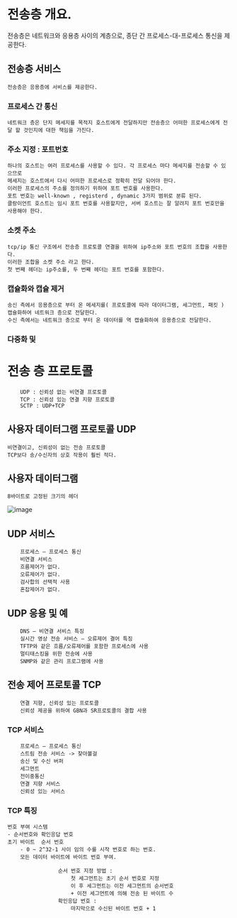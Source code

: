 # 전송층 개요.

전송층은 네트워크와 응용층 사이의 계층으로, 종단 간 프로세스-대-프로세스 통신을 제공한다.

## 전송층 서비스

    전송층은 응용층에 서비스를 제공한다.

### 프로세스 간 통신

    네트워크 층은 단지 메세지를 목적지 호스트에게 전달하지만 전송층으 어떠한 프로세스에게 전달 할 것인지에 대한 책임을 가진다.

### 주소 지정 : 포트번호

    하나의 호스트는 여러 프로세스를 사용할 수 있다. 각 프로세스 마다 메세지를 전송할 수 있으므로
    메세지는 호스트에서 다시 어떠한 프로세스로 정확히 전달 되어야 한다.
    이러한 프로세스의 주소를 정의하기 위하여 포트 번호를 사용한다. 
    포트 번호는 well-known , registerd , dynamic 3가지 범위로 분류 된다.
    클랑이언트 호스트는 임시 포트 번호를 사용할지만, 서버 호스트는 잘 알려지 포트 번호만을 사용해야 한다.

### 소켓 주소

    tcp/ip 통신 구조에서 전송층 프로토콜 연결을 위하여 ip주소와 포트 번호의 조합을 사용한다. 
    이러한 조합을 소켓 주소 라고 한다.
    첫 번째 헤더는 ip주소를, 두 번째 헤더는 포트 번호를 포함한다.


### 캡슐화와 캡슐 제거

    송신 측에서 응용층으로 부터 온 메세지를( 프로토콜에 따라 데이터그램, 세그먼트, 패킷 ) 캡슐화하여 네트워크 층으로 전달한다. 
    수신 측에서는 네트워크 층으로 부터 온 데이터를 역 캡슐화하여 응용층으로 전달한다.

### 다중화 및 




# 전송 층 프로토콜

        UDP : 신뢰성 없는 비연결 프로토콜
        TCP : 신뢰성 있는 연결 지향 프로토콜
        SCTP : UDP+TCP
        
## 사용자 데이터그램 프로토콜 UDP

    비연결이고, 신뢰성이 없는 전송 프로토콜
    TCP보다 송/수신자의 상호 작용이 훨씬 적다.

## 사용자 데이터그램

    8바이트로 고정된 크기의 헤더

![image](https://user-images.githubusercontent.com/43804441/51531750-a5a24380-1e81-11e9-8940-a2df88ca5da4.png)

## UDP 서비스

        프로세스 – 프로세스 통신
        비연결 서비스
        흐름제어가 없다.
        오류제어가 없다.
        검사합의 선택적 사용
        혼잡제어가 없다.

## UDP 응용 및 예

        DNS – 비연결 서비스 특징
        실시간 영상 전송 서비스 – 오류제어 결어 특징
        TFTP와 같은 흐름/오류제어를 포함한 프로세스에 사용
        멀티태스킹을 위한 전송에 사용
        SNMP와 같은 관리 프로그램에 사용


## 전송 제어 프로토콜 TCP

        연결 지향, 신뢰성 있는 프로토콜
        신뢰성 제공을 위하여 GBN과 SR프로토콜의 결합 사용

### TCP 서비스

        프로세스 – 프로세스 통신
        스트림 전송 서비스 -> 찾아볼걸
        송신 및 수신 버퍼
        세그먼트 
        전이중통신
        연결 지향 서비스
        신뢰성 있는 서비스

###  TCP 특징

    번호 부여 시스템
	- 순서번호와 확인응답 번호
    초기 바이트  순서 번호
        - 0 ~ 2^32-1 사이 임의 수를 시작 번호로 하는 번호. 
        모든 데이터 바이트에 바이트 번호 부여.
        
                    순서 번호 지정 방법 :
                        첫 세그먼트는 초기 순서 번호로 지정
                        이 후 세그먼트는 이전 세그먼트의 순서번호
                        + 이전 세그먼트에 의해 전송 된 바이트 수
                    확인응답 번호 : 
                        마지막으로 수신된 바이트 번호 + 1



